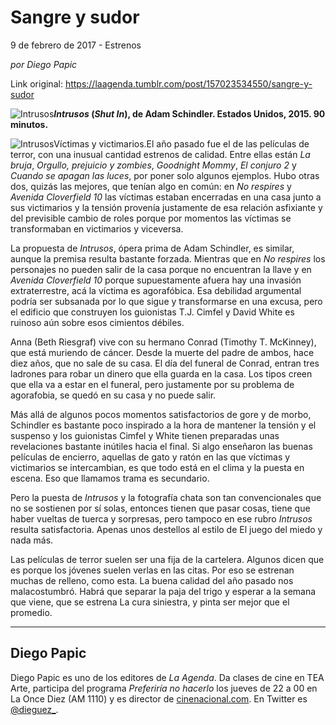 # Sangre y sudor



9 de febrero de 2017 - Estrenos

_por Diego Papic_

Link original: https://laagenda.tumblr.com/post/157023534550/sangre-y-sudor

![Intrusos](https://64.media.tumblr.com/570b60d90935ead4ad0274e43a9f612d/tumblr_inline_pjzwcxHK2V1t6q87u_500.jpg)***Intrusos* (*Shut In*), de Adam Schindler. Estados Unidos, 2015. 90 minutos.**

![Intrusos](https://64.media.tumblr.com/570b60d90935ead4ad0274e43a9f612d/tumblr_inline_pjzwcxHK2V1t6q87u_500.jpg)Víctimas y victimarios.El año pasado fue el de las películas de terror, con una inusual cantidad estrenos de calidad. Entre ellas están *La bruja*, *Orgullo, prejuicio y zombies*, *Goodnight Mommy*, *El conjuro 2* y *Cuando se apagan las luces*, por poner solo algunos ejemplos. Hubo otras dos, quizás las mejores, que tenían algo en común: en *No respires* y *Avenida Cloverfield 10* las víctimas estaban encerradas en una casa junto a sus victimarios y la tensión provenía justamente de esa relación asfixiante y del previsible cambio de roles porque por momentos las víctimas se transformaban en victimarios y viceversa.

La propuesta de *Intrusos*, ópera prima de Adam Schindler, es similar, aunque la premisa resulta bastante forzada. Mientras que en *No respires* los personajes no pueden salir de la casa porque no encuentran la llave y en *Avenida Cloverfield 10* porque supuestamente afuera hay una invasión extraterrestre, acá la víctima es agorafóbica. Esa debilidad argumental podría ser subsanada por lo que sigue y transformarse en una excusa, pero el edificio que construyen los guionistas T.J. Cimfel y David White es ruinoso aún sobre esos cimientos débiles.

Anna (Beth Riesgraf) vive con su hermano Conrad (Timothy T. McKinney), que está muriendo de cáncer. Desde la muerte del padre de ambos, hace diez años, que no sale de su casa. El día del funeral de Conrad, entran tres ladrones para robar un dinero que ella guarda en la casa. Los tipos creen que ella va a estar en el funeral, pero justamente por su problema de agorafobia, se quedó en su casa y no puede salir.

Más allá de algunos pocos momentos satisfactorios de gore y de morbo, Schindler es bastante poco inspirado a la hora de mantener la tensión y el suspenso y los guionistas Cimfel y White tienen preparadas unas revelaciones bastante inútiles hacia el final. Si algo enseñaron las buenas películas de encierro, aquellas de gato y ratón en las que víctimas y victimarios se intercambian, es que todo está en el clima y la puesta en escena. Eso que llamamos trama es secundario.

Pero la puesta de *Intrusos* y la fotografía chata son tan convencionales que no se sostienen por sí solas, entonces tienen que pasar cosas, tiene que haber vueltas de tuerca y sorpresas, pero tampoco en ese rubro *Intrusos* resulta satisfactoria. Apenas unos destellos al estilo de El juego del miedo y nada más.

Las películas de terror suelen ser una fija de la cartelera. Algunos dicen que es porque los jóvenes suelen verlas en las citas. Por eso se estrenan muchas de relleno, como esta. La buena calidad del año pasado nos malacostumbró. Habrá que separar la paja del trigo y esperar a la semana que viene, que se estrena La cura siniestra, y pinta ser mejor que el promedio.

  




---

 Diego Papic
------------

 Diego Papic es uno de los editores de *La Agenda*. Da clases de cine en TEA Arte, participa del programa *Preferiría no hacerlo* los jueves de 22 a 00 en La Once Diez (AM 1110) y es director de [cinenacional.com](http://www.cinenacional.com/). En Twitter es [@dieguez\_](https://twitter.com/dieguez_). 

